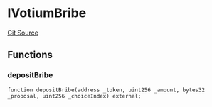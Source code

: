 # IVotiumBribe
[Git Source](https://github.com/alchemix-finance/alchemix-v2-dao/blob/ede6fa522daa0fff2c20e5420d5e76d74abb70c3/src/interfaces/votium/IVotiumBribe.sol)


## Functions
### depositBribe


```solidity
function depositBribe(address _token, uint256 _amount, bytes32 _proposal, uint256 _choiceIndex) external;
```

